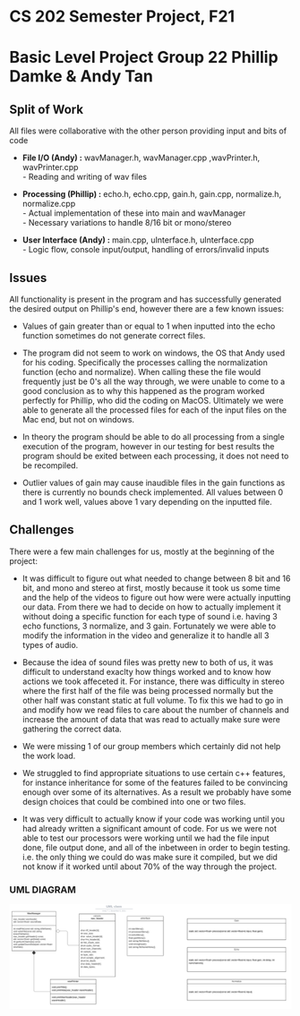 # CS 202 Semester Project, F21
Basic Level Project
Group 22 Phillip Damke & Andy Tan
============================
Split of Work
--------
All files were collaborative with the other person providing input and bits of code

*   **File I/O (Andy) :** wavManager.h, wavManager.cpp ,wavPrinter.h, wavPrinter.cpp <br>
        - Reading and writing of wav files
    
*   **Processing (Phillip) :** echo.h, echo.cpp, gain.h, gain.cpp, normalize.h, normalize.cpp <br>
        - Actual implementation of these into main and wavManager <br>
        - Necessary variations to handle 8/16 bit or mono/stereo
    
*   **User Interface (Andy) :** main.cpp, uInterface.h, uInterface.cpp <br>
        - Logic flow, console input/output, handling of errors/invalid inputs
    

Issues
--------------

All functionality is present in the program and has successfully generated the desired output on Phillip's end, however there are a few known issues:

* Values of gain greater than or equal to 1 when inputted into the echo function sometimes do not generate correct files.

* The program did not seem to work on windows, the OS that Andy used for his coding. Specifically the processes calling the normalization function (echo and normalize). When calling these the file would frequently just be 0's all the way through, we were unable to come to a good conclusion as to why this happened as the program worked perfectly for Phillip, who did the coding on MacOS. Ultimately we were able to generate all the processed files for each of the input files on the Mac end, but not on windows.

* In theory the program should be able to do all processing from a single execution of the program, however in our testing for best results the program should be exited between each processing, it does not need to be recompiled.

* Outlier values of gain may cause inaudible files in the gain functions as there is currently no bounds check implemented. All values between 0 and 1 work well, values above 1 vary depending on the inputted file.
    

Challenges
-------------------

There were a few main challenges for us, mostly at the beginning of the project:

* It was difficult to figure out what needed to change between 8 bit and 16 bit, and mono and stereo at first, mostly because it took us some time and the help of the videos to figure out how were were actually inputting our data. From there we had to decide on how to actually implement it without doing a specific function for each type of sound i.e. having 3 echo functions, 3 normalize, and 3 gain. Fortunately we were able to modify the information in the video and generalize it to handle all 3 types of audio.

* Because the idea of sound files was pretty new to both of us, it was difficult to understand exaclty how things worked and to know how actions we took affeceted it. For instance, there was difficulty in stereo where the first half of the file was being processed normally but the other half was constant static at full volume. To fix this we had to go in and modify how we read files to care about the number of channels and increase the amount of data that was read to actually make sure were gathering the correct data.

* We were missing 1 of our group members which certainly did not help the work load.

* We struggled to find appropriate situations to use certain c++ features, for instance inheritance for some of the features failed to be convincing enough over some of its alternatives. As a result we probably have some design choices that could be combined into one or two files. 

* It was very difficult to actually know if your code was working until you had already written a significant amount of code. For us we were not able to test our processors were working until we had the file input done, file output done, and all of the inbetween in order to begin testing. i.e. the only thing we could do was make sure it compiled, but we did not know if it worked until about 70% of the way through the project.

### UML DIAGRAM

![UML Diagram](images/UML.png)
